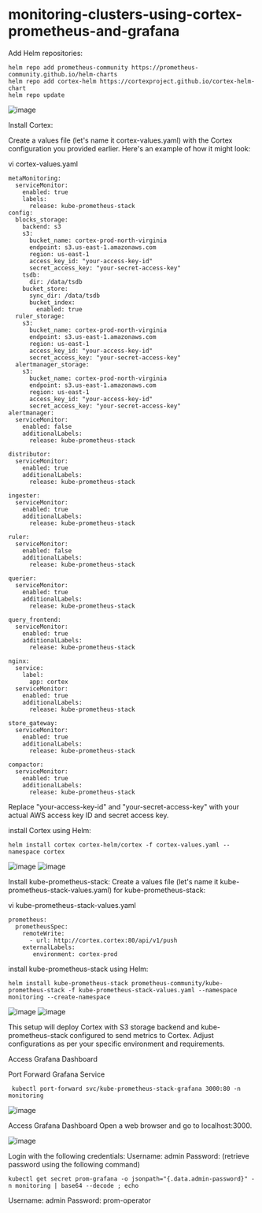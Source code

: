 # monitoring-clusters-using-cortex-prometheus-and-grafana
Add Helm repositories:
```
helm repo add prometheus-community https://prometheus-community.github.io/helm-charts
helm repo add cortex-helm https://cortexproject.github.io/cortex-helm-chart
helm repo update
```

![image](https://github.com/vijaybiradar/monitoring-clusters-using-cortex-and-prometheus/assets/38376802/84e90436-65cd-46b4-a82d-84d775bb8463)


Install Cortex:

Create a values file (let's name it cortex-values.yaml) with the Cortex configuration you provided earlier. Here's an example of how it might look:

vi cortex-values.yaml
```
metaMonitoring:
  serviceMonitor:
    enabled: true
    labels:
      release: kube-prometheus-stack
config:
  blocks_storage:
    backend: s3
    s3:
      bucket_name: cortex-prod-north-virginia
      endpoint: s3.us-east-1.amazonaws.com
      region: us-east-1
      access_key_id: "your-access-key-id"
      secret_access_key: "your-secret-access-key"
    tsdb:
      dir: /data/tsdb
    bucket_store:
      sync_dir: /data/tsdb
      bucket_index:
        enabled: true
  ruler_storage:
    s3:
      bucket_name: cortex-prod-north-virginia
      endpoint: s3.us-east-1.amazonaws.com
      region: us-east-1
      access_key_id: "your-access-key-id"
      secret_access_key: "your-secret-access-key"
  alertmanager_storage:
    s3:
      bucket_name: cortex-prod-north-virginia
      endpoint: s3.us-east-1.amazonaws.com
      region: us-east-1
      access_key_id: "your-access-key-id"
      secret_access_key: "your-secret-access-key"
alertmanager:
  serviceMonitor:
    enabled: false
    additionalLabels:
      release: kube-prometheus-stack

distributor:
  serviceMonitor:
    enabled: true
    additionalLabels:
      release: kube-prometheus-stack

ingester:
  serviceMonitor:
    enabled: true
    additionalLabels:
      release: kube-prometheus-stack

ruler:
  serviceMonitor:
    enabled: false
    additionalLabels:
      release: kube-prometheus-stack

querier:
  serviceMonitor:
    enabled: true
    additionalLabels:
      release: kube-prometheus-stack

query_frontend:
  serviceMonitor:
    enabled: true
    additionalLabels:
      release: kube-prometheus-stack

nginx:
  service:
    label:
      app: cortex
  serviceMonitor:
    enabled: true
    additionalLabels:
      release: kube-prometheus-stack

store_gateway:
  serviceMonitor:
    enabled: true
    additionalLabels:
      release: kube-prometheus-stack

compactor:
  serviceMonitor:
    enabled: true
    additionalLabels:
      release: kube-prometheus-stack
```

Replace "your-access-key-id" and "your-secret-access-key" with your actual AWS access key ID and secret access key.

install Cortex using Helm:

```
helm install cortex cortex-helm/cortex -f cortex-values.yaml --namespace cortex
```

![image](https://github.com/vijaybiradar/monitoring-clusters-using-cortex-and-prometheus/assets/38376802/09675b4b-3778-4dd2-96ee-c30152e4d171)
![image](https://github.com/vijaybiradar/monitoring-clusters-using-cortex-and-prometheus/assets/38376802/958f4f7b-871e-41e8-8ca3-0150b94c4b62)


Install kube-prometheus-stack:
Create a values file (let's name it kube-prometheus-stack-values.yaml) for kube-prometheus-stack:

vi kube-prometheus-stack-values.yaml
```
prometheus:
  prometheusSpec:
    remoteWrite:
      - url: http://cortex.cortex:80/api/v1/push
    externalLabels:
       environment: cortex-prod
```
install kube-prometheus-stack using Helm:

```
helm install kube-prometheus-stack prometheus-community/kube-prometheus-stack -f kube-prometheus-stack-values.yaml --namespace monitoring --create-namespace
```

![image](https://github.com/vijaybiradar/monitoring-clusters-using-cortex-and-prometheus/assets/38376802/f1ac307a-1980-48fd-ac66-294fe867e5b1)
![image](https://github.com/vijaybiradar/monitoring-clusters-using-cortex-and-prometheus/assets/38376802/db4ed469-34ad-4995-97ab-921cb37dec3a)


This setup will deploy Cortex with S3 storage backend and kube-prometheus-stack configured to send metrics to Cortex. Adjust configurations as per your specific environment and requirements.


Access Grafana Dashboard

Port Forward Grafana Service
```
 kubectl port-forward svc/kube-prometheus-stack-grafana 3000:80 -n monitoring
```
![image](https://github.com/vijaybiradar/monitoring-clusters-using-cortex-and-prometheus/assets/38376802/801a3b85-0378-45ff-9d39-22f0675d6542)


Access Grafana Dashboard Open a web browser and go to localhost:3000.

![image](https://github.com/vijaybiradar/monitoring-clusters-using-cortex-and-prometheus/assets/38376802/5695ea51-ca03-4cbd-be42-ed6d5bb265da)


Login with the following credentials: Username: admin Password: (retrieve password using the following command)
```
kubectl get secret prom-grafana -o jsonpath="{.data.admin-password}" -n monitoring | base64 --decode ; echo
```
Username: admin Password: prom-operator
